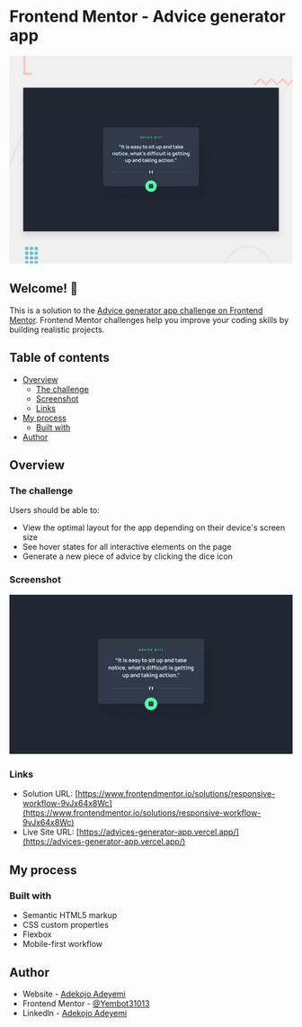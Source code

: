 # Frontend Mentor - Advice generator app

![Design preview for the Advice generator app coding challenge](./design/desktop-preview.jpg)

## Welcome! 👋

This is a solution to the [Advice generator app challenge on Frontend Mentor](https://www.frontendmentor.io/challenges/advice-generator-app-QdUG-13db). Frontend Mentor challenges help you improve your coding skills by building realistic projects.

## Table of contents

- [Overview](#overview)
  - [The challenge](#the-challenge)
  - [Screenshot](#screenshot)
  - [Links](#links)
- [My process](#my-process)
  - [Built with](#built-with)
- [Author](#author)

## Overview

### The challenge

Users should be able to:

- View the optimal layout for the app depending on their device's screen size
- See hover states for all interactive elements on the page
- Generate a new piece of advice by clicking the dice icon

### Screenshot

![](./design/desktop-design.jpg)

### Links

- Solution URL: [https://www.frontendmentor.io/solutions/responsive-workflow-9vJx64x8Wc](https://www.frontendmentor.io/solutions/responsive-workflow-9vJx64x8Wc)
- Live Site URL: [https://advices-generator-app.vercel.app/](https://advices-generator-app.vercel.app/)

## My process

### Built with

- Semantic HTML5 markup
- CSS custom properties
- Flexbox
- Mobile-first workflow

## Author

- Website - [Adekojo Adeyemi](https://codewithyembot.vercel.app)
- Frontend Mentor - [@Yembot31013](https://www.frontendmentor.io/profile/Yembot31013)
- Linkedln - [Adekojo Adeyemi](https://www.linkedin.com/in/adekojo-a-487759226/)
